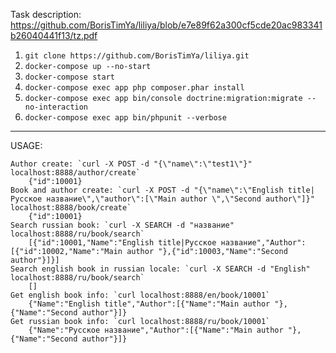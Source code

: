 Task description: https://github.com/BorisTimYa/liliya/blob/e7e89f62a300cf5cde20ac983341b26040441f13/tz.pdf

1. `git clone https://github.com/BorisTimYa/liliya.git` 
2. `docker-compose up --no-start`
3. `docker-compose start`
4. `docker-compose exec app php composer.phar install`   
5. `docker-compose exec app bin/console doctrine:migration:migrate --no-interaction`
6. `docker-compose exec app bin/phpunit --verbose`
-------------------
USAGE:
   
    Author create: `curl -X POST -d "{\"name\":\"test1\"}" localhost:8888/author/create`
        {"id":10001}
    Book and author create: `curl -X POST -d "{\"name\":\"English title|Русское название\",\"author\":[\"Main author \",\"Second author\"]}" localhost:8888/book/create`
        {"id":10001}
    Search russian book: `curl -X SEARCH -d "название" localhost:8888/ru/book/search`
        [{"id":10001,"Name":"English title|Русское название","Author":[{"id":10002,"Name":"Main author "},{"id":10003,"Name":"Second author"}]}]
    Search english book in russian locale: `curl -X SEARCH -d "English" localhost:8888/ru/book/search`
        []
    Get english book info: `curl localhost:8888/en/book/10001`
        {"Name":"English title","Author":[{"Name":"Main author "},{"Name":"Second author"}]}    
    Get russian book info: `curl localhost:8888/ru/book/10001`
        {"Name":"Русское название","Author":[{"Name":"Main author "},{"Name":"Second author"}]}    
    
